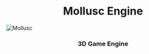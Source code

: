 
<h1 align="center"> Mollusc Engine </h1>

![Mollusc](https://github.com/al3nd3l0n/MolluscEngine/blob/main/mollusc_logo.png)

<h3 align="center"> 3D Game Engine </h3>

